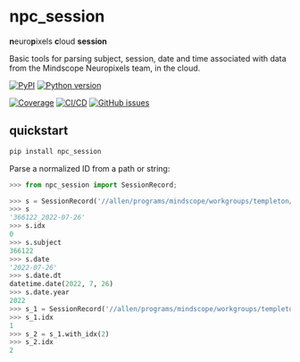 # npc_session

**n**euro**p**ixels **c**loud **session**

Basic tools for parsing subject, session, date and time associated with data from the
Mindscope Neuropixels team, in the cloud.

[![PyPI](https://img.shields.io/pypi/v/npc-session.svg?label=PyPI&color=blue)](https://pypi.org/project/npc-session/)
[![Python version](https://img.shields.io/pypi/pyversions/npc-session)](https://pypi.org/project/npc-session/)

[![Coverage](https://img.shields.io/codecov/c/github/alleninstitute/npc_session?logo=codecov)](https://app.codecov.io/github/AllenInstitute/npc_session)
[![CI/CD](https://img.shields.io/github/actions/workflow/status/alleninstitute/npc_session/publish.yml?label=CI/CD&logo=github)](https://github.com/alleninstitute/npc_session/actions/workflows/publish.yml)
[![GitHub issues](https://img.shields.io/github/issues/alleninstitute/npc_session?logo=github)](https://github.com/alleninstitute/npc_session/issues)


## quickstart

```bash
pip install npc_session
```

Parse a normalized ID from a path or string:
```python
>>> from npc_session import SessionRecord;

>>> s = SessionRecord('//allen/programs/mindscope/workgroups/templeton/TTOC/2022-07-26_14-09-36_366122')
>>> s
'366122_2022-07-26'
>>> s.idx
0
>>> s.subject
366122
>>> s.date
'2022-07-26'
>>> s.date.dt
datetime.date(2022, 7, 26)
>>> s.date.year
2022
>>> s_1 = SessionRecord('//allen/programs/mindscope/workgroups/templeton/TTOC/2022-07-26_14-09-36_366122_1')
>>> s_1.idx
1
>>> s_2 = s_1.with_idx(2)
>>> s_2.idx
2

```
